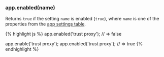 <!---
 Copyright (c) 2016 StrongLoop, IBM, and Express Contributors
 License: MIT
-->

<h3 id='app.enabled'>app.enabled(name)</h3>

Returns `true` if the setting `name` is enabled (`true`), where `name` is one of the
properties from the [app settings table](#app.settings.table).

{% highlight js %}
app.enabled('trust proxy');
// => false

app.enable('trust proxy');
app.enabled('trust proxy');
// => true
{% endhighlight %}
